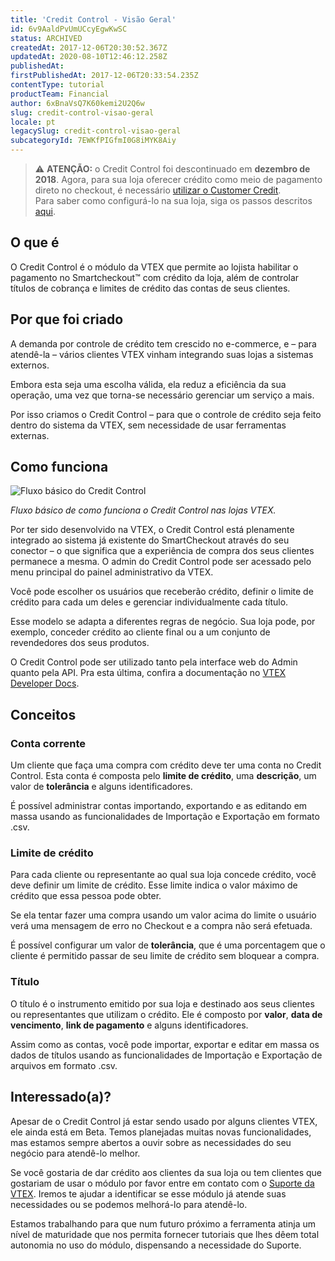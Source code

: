 ```yaml
---
title: 'Credit Control - Visão Geral'
id: 6v9AaldPvUmUCcyEgwKwSC
status: ARCHIVED
createdAt: 2017-12-06T20:30:52.367Z
updatedAt: 2020-08-10T12:46:12.258Z
publishedAt: 
firstPublishedAt: 2017-12-06T20:33:54.235Z
contentType: tutorial
productTeam: Financial
author: 6xBnaVsQ7K60kemi2U2Q6w
slug: credit-control-visao-geral
locale: pt
legacySlug: credit-control-visao-geral
subcategoryId: 7EWKfPIGfmI0G8iMYK8Aiy
---
```


>⚠️ **ATENÇÃO:** o Credit Control foi descontinuado em **dezembro de 2018**. Agora, para sua loja oferecer crédito como meio de pagamento direto no checkout, é necessário [utilizar o Customer Credit](https://help.vtex.com/pt/tutorial/customer-credit-visao-geral).</br>
> Para saber como configurá-lo na sua loja, siga os passos descritos [aqui](https://help.vtex.com/pt/tracks/customer-credit-como-comecar).


## O que é

O Credit Control é o módulo da VTEX que permite ao lojista habilitar o pagamento no Smartcheckout™ com crédito da loja, além de controlar títulos de cobrança e limites de crédito das contas de seus clientes.

## Por que foi criado

A demanda por controle de crédito tem crescido no e-commerce, e – para atendê-la – vários clientes VTEX vinham integrando suas lojas a sistemas externos. 

Embora esta seja uma escolha válida, ela reduz a eficiência da sua operação, uma vez que torna-se necessário gerenciar um serviço a mais.

Por isso criamos o Credit Control – para que o controle de crédito seja feito dentro do sistema da VTEX, sem necessidade de usar ferramentas externas.

## Como funciona

![Fluxo básico do Credit Control](//images.contentful.com/alneenqid6w5/35jUk6EVksKUQi8EaU6caO/aa5ac9a4af1c972a8bba3cc10ab347b8/credit-control-flow_pt.gif)

*Fluxo básico de como funciona o Credit Control nas lojas VTEX.*

Por ter sido desenvolvido na VTEX, o Credit Control está plenamente integrado ao sistema já existente do SmartCheckout através do seu conector – o que significa que a experiência de compra dos seus clientes permanece a mesma. O admin do Credit Control pode ser acessado pelo menu principal do painel administrativo da VTEX.

Você pode escolher os usuários que receberão crédito, definir o limite de crédito para cada um deles e gerenciar individualmente cada título.

Esse modelo se adapta a diferentes regras de negócio. Sua loja pode, por exemplo, conceder crédito ao cliente final ou a um conjunto de revendedores dos seus produtos. 

O Credit Control pode ser utilizado tanto pela interface web do Admin quanto pela API. Pra esta última, confira a documentação no [VTEX Developer Docs](/pt/developer-docs).

## Conceitos

### Conta corrente

Um cliente que faça uma compra com crédito deve ter uma conta no Credit Control. Esta conta é composta pelo __limite de crédito__, uma __descrição__, um valor de __tolerância__ e alguns identificadores.

É possível administrar contas importando, exportando e as editando em massa usando as funcionalidades de Importação e Exportação em formato .csv.

### Limite de crédito

Para cada cliente ou representante ao qual sua loja concede crédito, você deve definir um limite de crédito. Esse limite indica o valor máximo de crédito que essa pessoa pode obter.

Se ela tentar fazer uma compra usando um valor acima do limite o usuário verá uma mensagem de erro no Checkout e a compra não será efetuada.

É possível configurar um valor de __tolerância__, que é uma porcentagem que o cliente é permitido passar de seu limite de crédito sem bloquear a compra.

### Título

O título é o instrumento emitido por sua loja e destinado aos seus clientes ou representantes que utilizam o crédito. Ele é composto por __valor__, __data de vencimento__, __link de pagamento__ e alguns identificadores.

Assim como as contas, você pode importar, exportar e editar em massa os dados de títulos usando as funcionalidades de Importação e Exportação de arquivos em formato .csv.

## Interessado(a)?

Apesar de o Credit Control já estar sendo usado por alguns clientes VTEX, ele ainda está em Beta. Temos planejadas muitas novas funcionalidades, mas estamos sempre abertos a ouvir sobre as necessidades do seu negócio para atendê-lo melhor.

Se você gostaria de dar crédito aos clientes da sua loja ou tem clientes que gostariam de usar o módulo por favor entre em contato com o [Suporte da VTEX](https://support.vtex.com/hc/pt-br/requests). Iremos te ajudar a identificar se esse módulo já atende suas necessidades ou se podemos melhorá-lo para atendê-lo.

Estamos trabalhando para que num futuro próximo a ferramenta atinja um nível de maturidade que nos permita fornecer tutoriais que lhes dêem total autonomia no uso do módulo, dispensando a necessidade do Suporte.
